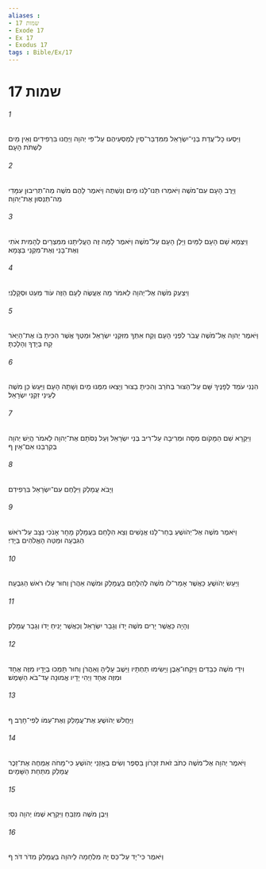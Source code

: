 ```yaml
---
aliases : 
- שמות 17
- Exode 17
- Ex 17
- Exodus 17
tags : Bible/Ex/17
---
```


# שמות 17

###### 1
וַיִּסְעוּ כָּל־עֲדַת בְּנֵי־יִשְׂרָאֵל מִמִּדְבַּר־סִין לְמַסְעֵיהֶם עַל־פִּי יְהוָה וַיַּחֲנוּ בִּרְפִידִים וְאֵין מַיִם לִשְׁתֹּת הָעָם׃
###### 2
וַיָּרֶב הָעָם עִם־מֹשֶׁה וַיֹּאמְרוּ תְּנוּ־לָנוּ מַיִם וְנִשְׁתֶּה וַיֹּאמֶר לָהֶם מֹשֶׁה מַה־תְּרִיבוּן עִמָּדִי מַה־תְּנַסּוּן אֶת־יְהוָה׃
###### 3
וַיִּצְמָא שָׁם הָעָם לַמַּיִם וַיָּלֶן הָעָם עַל־מֹשֶׁה וַיֹּאמֶר לָמָּה זֶּה הֶעֱלִיתָנוּ מִמִּצְרַיִם לְהָמִית אֹתִי וְאֶת־בָּנַי וְאֶת־מִקְנַי בַּצָּמָא׃
###### 4
וַיִּצְעַק מֹשֶׁה אֶל־יְהוָה לֵאמֹר מָה אֶעֱשֶׂה לָעָם הַזֶּה עֹוד מְעַט וּסְקָלֻנִי׃
###### 5
וַיֹּאמֶר יְהוָה אֶל־מֹשֶׁה עֲבֹר לִפְנֵי הָעָם וְקַח אִתְּךָ מִזִּקְנֵי יִשְׂרָאֵל וּמַטְּךָ אֲשֶׁר הִכִּיתָ בֹּו אֶת־הַיְאֹר קַח בְּיָדְךָ וְהָלָכְתָּ׃
###### 6
הִנְנִי עֹמֵד לְפָנֶיךָ שָּׁם עַל־הַצּוּר בְּחֹרֵב וְהִכִּיתָ בַצּוּר וְיָצְאוּ מִמֶּנּוּ מַיִם וְשָׁתָה הָעָם וַיַּעַשׂ כֵּן מֹשֶׁה לְעֵינֵי זִקְנֵי יִשְׂרָאֵל׃
###### 7
וַיִּקְרָא שֵׁם הַמָּקֹום מַסָּה וּמְרִיבָה עַל־רִיב בְּנֵי יִשְׂרָאֵל וְעַל נַסֹּתָם אֶת־יְהוָה לֵאמֹר הֲיֵשׁ יְהוָה בְּקִרְבֵּנוּ אִם־אָיִן׃ ף
###### 8
וַיָּבֹא עֲמָלֵק וַיִּלָּחֶם עִם־יִשְׂרָאֵל בִּרְפִידִם׃
###### 9
וַיֹּאמֶר מֹשֶׁה אֶל־יְהֹושֻׁעַ בְּחַר־לָנוּ אֲנָשִׁים וְצֵא הִלָּחֵם בַּעֲמָלֵק מָחָר אָנֹכִי נִצָּב עַל־רֹאשׁ הַגִּבְעָה וּמַטֵּה הָאֱלֹהִים בְּיָדִי׃
###### 10
וַיַּעַשׂ יְהֹושֻׁעַ כַּאֲשֶׁר אָמַר־לֹו מֹשֶׁה לְהִלָּחֵם בַּעֲמָלֵק וּמֹשֶׁה אַהֲרֹן וְחוּר עָלוּ רֹאשׁ הַגִּבְעָה׃
###### 11
וְהָיָה כַּאֲשֶׁר יָרִים מֹשֶׁה יָדֹו וְגָבַר יִשְׂרָאֵל וְכַאֲשֶׁר יָנִיחַ יָדֹו וְגָבַר עֲמָלֵק׃
###### 12
וִידֵי מֹשֶׁה כְּבֵדִים וַיִּקְחוּ־אֶבֶן וַיָּשִׂימוּ תַחְתָּיו וַיֵּשֶׁב עָלֶיהָ וְאַהֲרֹן וְחוּר תָּמְכוּ בְיָדָיו מִזֶּה אֶחָד וּמִזֶּה אֶחָד וַיְהִי יָדָיו אֱמוּנָה עַד־בֹּא הַשָּׁמֶשׁ׃
###### 13
וַיַּחֲלֹשׁ יְהֹושֻׁעַ אֶת־עֲמָלֵק וְאֶת־עַמֹּו לְפִי־חָרֶב׃ ף
###### 14
וַיֹּאמֶר יְהוָה אֶל־מֹשֶׁה כְּתֹב זֹאת זִכָּרֹון בַּסֵּפֶר וְשִׂים בְּאָזְנֵי יְהֹושֻׁעַ כִּי־מָחֹה אֶמְחֶה אֶת־זֵכֶר עֲמָלֵק מִתַּחַת הַשָּׁמָיִם׃
###### 15
וַיִּבֶן מֹשֶׁה מִזְבֵּחַ וַיִּקְרָא שְׁמֹו יְהוָה נִסִּי׃
###### 16
וַיֹּאמֶר כִּי־יָד עַל־כֵּס יָהּ מִלְחָמָה לַיהוָה בַּעֲמָלֵק מִדֹּר דֹּר׃ ף
